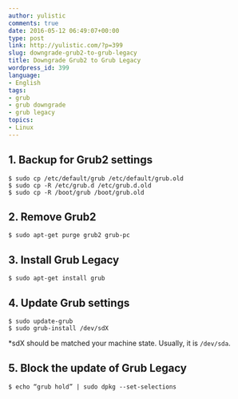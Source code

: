 ```yaml
---
author: yulistic
comments: true
date: 2016-05-12 06:49:07+00:00
type: post
link: http://yulistic.com/?p=399
slug: downgrade-grub2-to-grub-legacy
title: Downgrade Grub2 to Grub Legacy
wordpress_id: 399
language:
- English
tags:
- grub
- grub downgrade
- grub legacy
topics:
- Linux
---
```


## 1. Backup for Grub2 settings



    
    $ sudo cp /etc/default/grub /etc/default/grub.old
    $ sudo cp -R /etc/grub.d /etc/grub.d.old
    $ sudo cp -R /boot/grub /boot/grub.old




## 2. Remove Grub2



    
    $ sudo apt-get purge grub2 grub-pc




## 3. Install Grub Legacy



    
    $ sudo apt-get install grub




## 4. Update Grub settings



    
    $ sudo update-grub
    $ sudo grub-install /dev/sdX


*sdX should be matched your machine state. Usually, it is `/dev/sda`.


## 5. Block the update of Grub Legacy



    
    $ echo “grub hold” | sudo dpkg --set-selections





